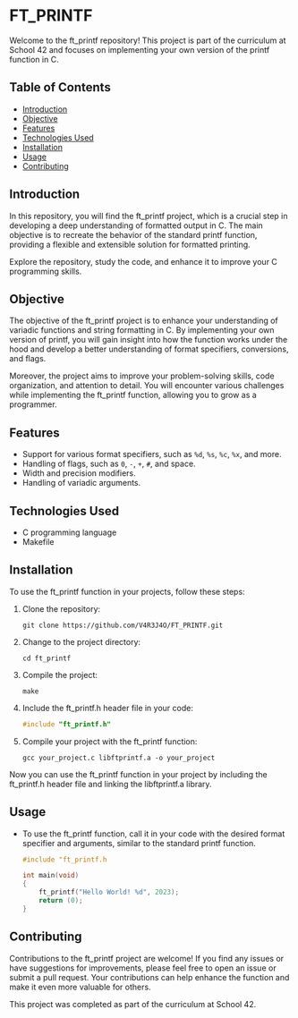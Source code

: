 # FT_PRINTF

Welcome to the ft_printf repository! This project is part of the curriculum at School 42 and focuses on implementing your own version of the printf function in C.

## Table of Contents
- [Introduction](#introduction)
- [Objective](#objective)
- [Features](#features)
- [Technologies Used](#technologies-used)
- [Installation](#installation)
- [Usage](#usage)
- [Contributing](#contributing)

## Introduction

In this repository, you will find the ft_printf project, which is a crucial step in developing a deep understanding of formatted output in C. The main objective is to recreate the behavior of the standard printf function, providing a flexible and extensible solution for formatted printing.

Explore the repository, study the code, and enhance it to improve your C programming skills.

## Objective

The objective of the ft_printf project is to enhance your understanding of variadic functions and string formatting in C. By implementing your own version of printf, you will gain insight into how the function works under the hood and develop a better understanding of format specifiers, conversions, and flags.

Moreover, the project aims to improve your problem-solving skills, code organization, and attention to detail. You will encounter various challenges while implementing the ft_printf function, allowing you to grow as a programmer.

## Features

- Support for various format specifiers, such as `%d`, `%s`, `%c`, `%x`, and more.
- Handling of flags, such as `0`, `-`, `+`, `#`, and space.
- Width and precision modifiers.
- Handling of variadic arguments.

## Technologies Used

- C programming language
- Makefile

## Installation

To use the ft_printf function in your projects, follow these steps:

1. Clone the repository:
   ```shell
   git clone https://github.com/V4R3J4O/FT_PRINTF.git

2. Change to the project directory:
    ```shel
    cd ft_printf
    
3. Compile the project:

    ```shell
    make

4. Include the ft_printf.h header file in your code:

    ```c
    #include "ft_printf.h"

5. Compile your project with the ft_printf function:

     ```shell
    gcc your_project.c libftprintf.a -o your_project

Now you can use the ft_printf function in your project by including the ft_printf.h header file and linking the libftprintf.a library.

## Usage

- To use the ft_printf function, call it in your code with the desired format specifier and arguments, similar to the standard printf function.
  
    ```c
    #include "ft_printf.h
    
    int main(void)
    {
        ft_printf("Hello World! %d", 2023);
        return (0);
    }
## Contributing

Contributions to the ft_printf project are welcome! If you find any issues or have suggestions for improvements, please feel free to open an issue or submit a pull request. Your contributions can help enhance the function and make it even more valuable for others.

This project was completed as part of the curriculum at School 42.
